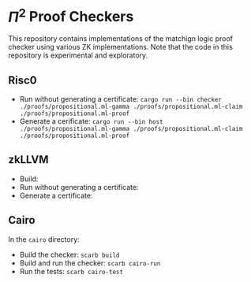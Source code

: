 # $\Pi^2$ Proof Checkers

This repository contains implementations of the matchign logic proof checker using various ZK implementations.
Note that the code in this repository is experimental and exploratory.

## Risc0

* Run without generating a certificate: `cargo run --bin checker ./proofs/propositional.ml-gamma ./proofs/propositional.ml-claim ./proofs/propositional.ml-proof`
* Generate a cerificate: `cargo run --bin host ./proofs/propositional.ml-gamma ./proofs/propositional.ml-claim ./proofs/propositional.ml-proof`

## zkLLVM

* Build:
* Run without generating a certificate:
* Generate a certificate:

## Cairo

In the `cairo` directory:
* Build the checker: `scarb build`
* Build and run the checker: `scarb cairo-run`
* Run the tests: `scarb cairo-test`

